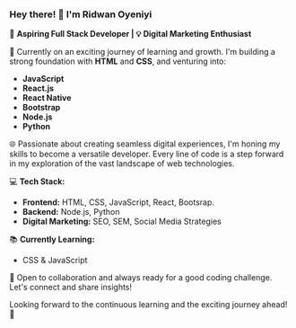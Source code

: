 ### Hey there! 👋 I'm Ridwan Oyeniyi

🚀 **Aspiring Full Stack Developer | 💡 Digital Marketing Enthusiast**

🌱 Currently on an exciting journey of learning and growth. I'm building a strong foundation with **HTML** and **CSS**, and venturing into:

- **JavaScript**
- **React.js**
- **React Native**
- **Bootstrap**
- **Node.js**
- **Python**

🌐 Passionate about creating seamless digital experiences, I'm honing my skills to become a versatile developer. 
Every line of code is a step forward in my exploration of the vast landscape of web technologies.

💻 **Tech Stack:**
- **Frontend:** HTML, CSS, JavaScript, React, Bootsrap.
- **Backend:** Node.js, Python
- **Digital Marketing:** SEO, SEM, Social Media Strategies

📚 **Currently Learning:**
- CSS & JavaScript

💬 Open to collaboration and always ready for a good coding challenge. Let's connect and share insights!


Looking forward to the continuous learning and the exciting journey ahead! 🌟

